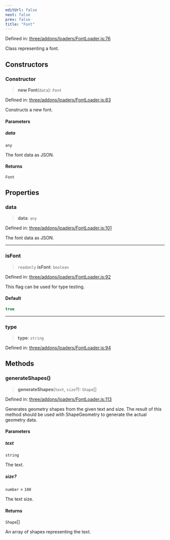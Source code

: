 ```yaml
---
editUrl: false
next: false
prev: false
title: "Font"
---
```


Defined in: [three/addons/loaders/FontLoader.js:76](https://github.com/DefinitelyMaybe/three-i18n/blob/fa57b79433d1c349ffb23a78727299c8d4190136/three/addons/loaders/FontLoader.js#L76)

Class representing a font.

## Constructors

### Constructor

> **new Font**(`data`): `Font`

Defined in: [three/addons/loaders/FontLoader.js:83](https://github.com/DefinitelyMaybe/three-i18n/blob/fa57b79433d1c349ffb23a78727299c8d4190136/three/addons/loaders/FontLoader.js#L83)

Constructs a new font.

#### Parameters

##### data

`any`

The font data as JSON.

#### Returns

`Font`

## Properties

### data

> **data**: `any`

Defined in: [three/addons/loaders/FontLoader.js:101](https://github.com/DefinitelyMaybe/three-i18n/blob/fa57b79433d1c349ffb23a78727299c8d4190136/three/addons/loaders/FontLoader.js#L101)

The font data as JSON.

***

### isFont

> `readonly` **isFont**: `boolean`

Defined in: [three/addons/loaders/FontLoader.js:92](https://github.com/DefinitelyMaybe/three-i18n/blob/fa57b79433d1c349ffb23a78727299c8d4190136/three/addons/loaders/FontLoader.js#L92)

This flag can be used for type testing.

#### Default

```ts
true
```

***

### type

> **type**: `string`

Defined in: [three/addons/loaders/FontLoader.js:94](https://github.com/DefinitelyMaybe/three-i18n/blob/fa57b79433d1c349ffb23a78727299c8d4190136/three/addons/loaders/FontLoader.js#L94)

## Methods

### generateShapes()

> **generateShapes**(`text`, `size`?): `Shape`[]

Defined in: [three/addons/loaders/FontLoader.js:113](https://github.com/DefinitelyMaybe/three-i18n/blob/fa57b79433d1c349ffb23a78727299c8d4190136/three/addons/loaders/FontLoader.js#L113)

Generates geometry shapes from the given text and size. The result of this method
should be used with ShapeGeometry to generate the actual geometry data.

#### Parameters

##### text

`string`

The text.

##### size?

`number` = `100`

The text size.

#### Returns

`Shape`[]

An array of shapes representing the text.
